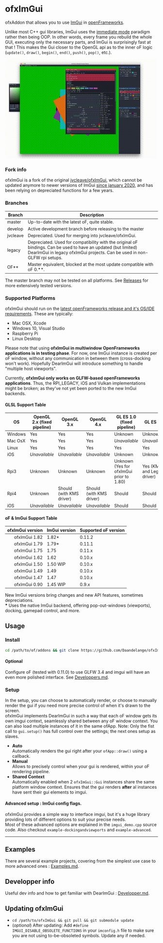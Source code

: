 # ofxImGui

ofxAddon that allows you to use [ImGui](https://github.com/ocornut/imgui) in [openFrameworks](https://github.com/openframeworks/openFrameworks).

Unlike most C++ gui libraries, ImGui uses the [immediate mode](https://en.wikipedia.org/wiki/Immediate_mode_(computer_graphics)) paradigm rather then being OOP. In other words, every frame you rebuild the whole GUI, executing only the necessary parts, and ImGui is surprisingly fast at that ! This makes the Gui closer to the OpenGL api as to the inner oF logic (`update()`, `draw()`, `begin()`, `end()`, `push()`, `pop()`, etc.).

![Screenshot](images/ofxImGui.gif)

### Fork info
ofxImGui is a fork of the original [jvcleave/ofxImGui](https://github.com/jvcleave/ofxImGui), which cannot be updated anymore to newer versions of ImGui [since january 2020](https://github.com/ocornut/imgui/releases/tag/v1.80), and has been relying on depreciated functions for a few years.   

### Branches
| Branch   | Description |
| ---------|-------------|
| master   | Up-to-date with the latest oF, quite stable. |
| develop  | Active development branch before releasing to the master |
| jvcleave | Depreciated. Used for merging into jvcleave/ofxImGui. |
| legacy   | Depreciated. Used for compatibility with the original oF bindings. Can be used to have an updated (but limited) DearImGui in legacy ofxImGui projects. Can be used in non-GLFW rpi setups. |
| OF**     | Master equivalent, blocked at the most update compatible with oF 0.**. |

The master branch may not be tested on all platforms. See [Releases](https://github.com/daandelange/ofxImGui/releases/) for more extensively tested versions.


### Supported Platforms
ofxImGui should run on the [latest openFrameworks release and it's OS/IDE requirements](https://openframeworks.cc/download/). These are typically:

 - Mac OSX, Xcode
 - Windows 10, Visual Studio
 - Raspberry Pi
 - Linux Desktop

 Please note that using **ofxImGui in multiwindow OpenFrameworks applications is in testing phase**. For now, one ImGui instance is created per oF window, without any communication in between them (cross-docking won't work). Hopefully DearImGui will introduce something to handle "multiple host viewports".

 Currently, **ofxImGui only works on GLFW-based openFrameworks applications**. Thus, the RPI_LEGACY, iOS and Vulkan implementations might be broken; as they've not yet been ported to the new ImGui backends.

#### GLSL Support Table

| OS | OpenGL 2.x (fixed pipeline) | OpenGL 3.x  | OpenGL 4.x | GL ES 1.0 (fixed pipeline) | GL ES 2.0 |
|---|---|---|---|---|---|
| Windows | Yes | Yes | Yes | Unknown | Unknown |
| Mac OsX | Yes | Yes | Yes |  *Unavailable* | *Unavailable* |
| Linux | Yes | Yes | Yes | Yes | Yes |
| iOS | *Unavailable* | *Unavailable* | *Unavailable* | Unknown | Unknown |
| Rpi3 | Unknown | Unknown | Unknown | Unknown (Yes for ofxImGui prior to 1.80) | Yes (KMS and Legacy driver) |
| Rpi4 | Unknown | Should (with KMS driver) | Should (with KMS driver) | Should | Should |
| iOS | *Unavailable* | *Unavailable* | *Unavailable* | Should | Should |

#### oF & ImGui Support Table
| ofxImGui version  | ImGui version | Supported oF version |
|------------------:|---------------|----------------------|
| ofxImGui 1.82     | 1.82*         | 0.11.2 |
| ofxImGui 1.79     | 1.79*         | 0.11.1 |
| ofxImGui 1.75     | 1.75          | 0.11.x |
| ofxImGui 1.62     | 1.62          | 0.10.x | 
| ofxImGui 1.50     | 1.50 WIP      | 0.10.x |
| ofxImGui 1.49     | 1.49          | 0.10.x |
| ofxImGui 1.47     | 1.47          | 0.10.x |
| ofxImGui 0.90     | 1.45 WIP      | 0.9.x  |

New ImGui versions bring changes and new API features, sometimes depreciations.  
__*__ Uses the native ImGui backend, offering pop-out-windows (viewports), docking, gamepad control, and more.

## Usage

### Install
````bash
cd /path/to/of/addons && git clone https://github.com/Daandelange/ofxImGui.git
````

#### Optional
Configure oF (tested with 0.11.0) to use GLFW 3.4 and imgui will have an even more polished interface. See [Developpers.md](./Developpers.md).

### Setup
In the setup, you can choose to automatically render, or choose to manually render the gui if you need more precise control of when it's drawn to the screen.  
ofxImGui implements DearImGui in such a way that each oF window gets its own imgui context, seamlessly shared between any oF window context. You can also load multiple instances of it in the same ofApp. Note: Only the fist call to `gui.setup()` has full control over the settings; the next ones setup as slaves.
- **Auto**  
Automatically renders the gui right after your `ofApp::draw()` using a callback.
- **Manual**  
Allows to precisely control when your gui is rendered, within your oF rendering pipeline.
- **Shared Context**  
Automatically enabled when 2 `ofxImGui::Gui` instances share the same platform window context. Ensures that the gui renders **after** al instances have sent their gui elements to imgui.

#### Advanced setup : ImGui config flags.
ofxImGui provides a simple way to interface imgui, but it's a huge library providing lots of different options to suit your precise needs.  
Most of these advanced options are explained in the `imgui_demo.cpp` source code. Also checkout `example-dockingandviewports` and `example-advanced`.

- - - -

## Examples
There are several example projects, covering from the simplest use case to more advanced ones : [Examples.md](./Examples.md).

## Developper info
Useful dev info and how to get familiar with DearImGui : [Developper.md](./Developpers.md).

## Updating ofxImGui
- `cd /path/to/ofxImGui && git pull && git submodule update`
- (*optional*) After updating: Add `#define IMGUI_DISABLE_OBSOLETE_FUNCTIONS` in your `imconfig.h` file to make sure you are not using to-be-obsoleted symbols. Update any if needed.



